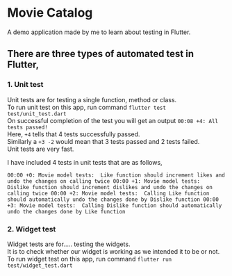 # Movie Catalog

A demo application made by me to learn about testing in Flutter.

## There are three types of automated test in Flutter,

### 1. Unit test
Unit tests are for testing a single function, method or class. <br/>
To run unit test on this app, run command `flutter test test/unit_test.dart` <br/>
On successful completion of the test you will get an output `00:08 +4: All tests passed!` <br/>
Here, `+4` tells that 4 tests successfully passed.  <br/>
Similarly a `+3 -2` would mean that 3 tests passed and 2 tests failed.  <br/>
Unit tests are very fast.  <br/>

I have included 4 tests in unit tests that are as follows,<br/>

`00:00 +0: Movie model tests:  Like function should increment likes and undo the changes on calling twice
00:00 +1: Movie model tests:  Dislike function should increment dislikes and undo the changes on calling twice
00:00 +2: Movie model tests:  Calling Like function should automatically undo the changes done by Dislike function
00:00 +3: Movie model tests:  Calling Dislike function should automatically undo the changes done by Like function`


### 2. Widget test
Widget tests are for..... testing the widgets. <br/>
It is to check whether our widget is working as we intended it to be or not. <br/>
To run widget test on this app, run command `flutter run test/widget_test.dart` <br/>



